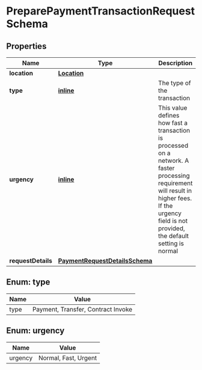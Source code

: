 
# PreparePaymentTransactionRequestSchema

## Properties
Name | Type | Description | Notes
------------ | ------------- | ------------- | -------------
**location** | [**Location**](Location.md) |  | 
**type** | [**inline**](#Type) | The type of the transaction | 
**urgency** | [**inline**](#Urgency) | This value defines how fast a transaction is processed on a network. A faster processing requirement will result in higher fees. If the urgency field is not provided, the default setting is normal | 
**requestDetails** | [**PaymentRequestDetailsSchema**](PaymentRequestDetailsSchema.md) |  | 


<a name="Type"></a>
## Enum: type
Name | Value
---- | -----
type | Payment, Transfer, Contract Invoke


<a name="Urgency"></a>
## Enum: urgency
Name | Value
---- | -----
urgency | Normal, Fast, Urgent




